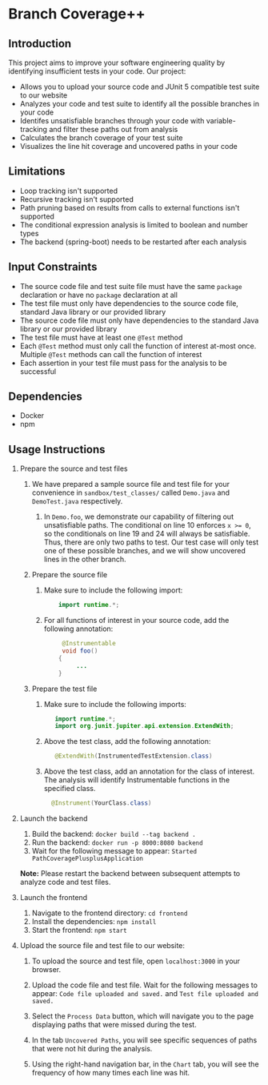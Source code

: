 # Branch Coverage++

## Introduction
This project aims to improve your software engineering quality by identifying insufficient tests in your code. Our
project:

- Allows you to upload your source code and JUnit 5 compatible test suite to our website
- Analyzes your code and test suite to identify all the possible branches in your code
- Identifes unsatisfiable branches through your code with variable-tracking and filter these paths out from
  analysis
- Calculates the branch coverage of your test suite
- Visualizes the line hit coverage and uncovered paths in your code

## Limitations
- Loop tracking isn't supported
- Recursive tracking isn't supported
- Path pruning based on results from calls to external functions isn't supported
- The conditional expression analysis is limited to boolean and number types
- The backend (spring-boot) needs to be restarted after each analysis

## Input Constraints
- The source code file and test suite file must have the same `package` declaration or have no `package` declaration at all
- The test file must only have dependencies to the source code file, standard Java library or our provided library
- The source code file must only have dependencies to the standard Java library or our provided library
- The test file must have at least one `@Test` method
- Each `@Test` method must only call the function of interest at-most once. Multiple `@Test` methods can call the function of interest
- Each assertion in your test file must pass for the analysis to be successful

## Dependencies
- Docker
- npm

## Usage Instructions
1. Prepare the source and test files

    1. We have prepared a sample source file and test file for your convenience in `sandbox/test_classes/` called `Demo.java` and `DemoTest.java` respectively.
    
        1. In `Demo.foo`, we demonstrate our capability of filtering out unsatisfiable paths. The conditional on line 10 enforces `x >= 0`, so the conditionals on line 19 and 24 will always be satisfiable. Thus, there are only two paths to test. Our test case will only test one of these possible branches, and we will show uncovered lines in the other branch.

    1. Prepare the source file
    
        1. Make sure to include the following import:
           ```java
               import runtime.*;
           ```
    
        1. For all functions of interest in your source code, add the following annotation:
           ```java
                @Instrumentable
                void foo()
               {
                    ...
               }
           ```

    1. Prepare the test file
    
        1. Make sure to include the following imports:
           ```java
              import runtime.*;
              import org.junit.jupiter.api.extension.ExtendWith;
           ```
        1. Above the test class, add the following annotation:
           ```java
              @ExtendWith(InstrumentedTestExtension.class)
           ```
        1. Above the test class, add an annotation for the class of interest. The analysis will identify Instrumentable
           functions in the specified class.
            ```java
              @Instrument(YourClass.class)
            ```

1. Launch the backend

    1. Build the backend: `docker build --tag backend .`
    1. Run the backend: `docker run -p 8000:8080 backend`
    1. Wait for the following message to appear: `Started PathCoveragePlusplusApplication`

    **Note:** Please restart the backend between subsequent attempts to analyze code and test files.

1. Launch the frontend
    1. Navigate to the frontend directory: `cd frontend`
    1. Install the dependencies: `npm install`
    1. Start the frontend: `npm start`

1. Upload the source file and test file to our website:
    1. To upload the source and test file, open `localhost:3000` in your browser.
    
    1. Upload the code file and test file. Wait for the following messages to appear: `Code file uploaded and saved.` and `Test file uploaded and saved.`

    1. Select the `Process Data` button, which will navigate you to the page displaying paths that were missed during the test.
    
    1. In the tab `Uncovered Paths`, you will see specific sequences of paths that were not hit during the analysis.
    
    1. Using the right-hand navigation bar, in the `Chart` tab, you will see the frequency of how many times each line was hit.
